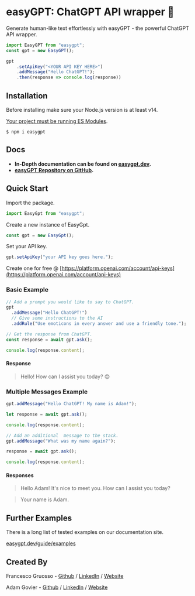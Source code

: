# easyGPT: ChatGPT API wrapper 🤖

Generate human-like text effortlessly with easyGPT - the powerful ChatGPT API wrapper.

```javascript
import EasyGPT from "easygpt";
const gpt = new EasyGPT();

gpt
    .setApiKey("<YOUR API KEY HERE>")
    .addMessage("Hello ChatGPT!");
    .then(response => console.log(response))    
```

## Installation
Before installing make sure your Node.js version is at least v14.

[Your project must be running ES Modules](https://easygpt.dev/guide/getting-started.html#setup).

```
$ npm i easygpt
```

## Docs
* **In-Depth documentation can be found on [easygpt.dev](https://easygpt.dev/).**
* **[easyGPT Repository on GitHub](https://github.com/FrancescoCoding/easyGPT).**

## Quick Start

Import the package.

```javascript
import EasyGpt from "easygpt";
```

Create a new instance of EasyGpt.

```javascript
const gpt = new EasyGpt();
```

Set your API key.

```javascript
gpt.setApiKey("your API key goes here.");
```

Create one for free @ [https://platform.openai.com/account/api-keys](https://platform.openai.com/account/api-keys)

### Basic Example

```javascript
// Add a prompt you would like to say to ChatGPT.
gpt
  .addMessage("Hello ChatGPT!")
  // Give some instructions to the AI
  .addRule("Use emoticons in every answer and use a friendly tone.");

// Get the response from ChatGPT.
const response = await gpt.ask();

console.log(response.content);
```
#### Response
> Hello! How can I assist you today? 😊

### Multiple Messages Example

```javascript
gpt.addMessage("Hello ChatGPT! My name is Adam!");

let response = await gpt.ask();

console.log(response.content);

// Add an additional  message to the stack.
gpt.addMessage("What was my name again?");

response = await gpt.ask();

console.log(response.content);
```

#### Responses
> Hello Adam! It's nice to meet you. How can I assist you today?

> Your name is Adam.


## Further Examples

There is a long list of tested examples on our documentation site.


[easygpt.dev/guide/examples](http://easygpt.dev/guide/examples.html)

## Created By

Francesco Gruosso - [Github](https://github.com/FrancescoCoding) / [LinkedIn](https://www.linkedin.com/in/fran-dev/) / [Website](https://fran-dev.com/portfolio)

Adam Govier - [Github](https://github.com/AdamGovier) / [LinkedIn](https://www.linkedin.com/in/adam-govier/) / [Website](https://adamgovier.co.uk/)
